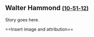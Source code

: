 ## Walter Hammond <small>[(10‑51‑12)](https://brisbane.discovereverafter.com/profile/31723157 "Go to Memorial Information" )</small>

Story goes here. 

==Insert image and attribution==